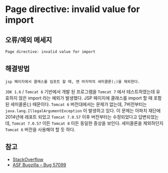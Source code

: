 Page directive: invalid value for import
===
## 오류/예외 메세지

```jsp
Page directive: invalid value for import
```

## 해결방법

```
jsp 페이지에서 클래스를 임포트 할 때, 맨 마지막의 세미콜론(;)을 제외한다.
```

`JDK 1.6` / `Tomcat 6` 기반에서 개발 된 프로그램을 `Tomcat 7` 에서 테스트하였는데 유효하지 않은 import 라는 예외가 발생했다. JSP 페이지에 클래스를 import 할 때 포함 된 세미콜론(;) 때문이다. `Tomcat 6` 버전대에서는 문제가 없는데, 7버전부터는 `java.lang.IllegalArgumentException` 이 발생하고 있다. 이 문제는 아파치 재단에 2014년에 레포트 되었고 `Tomcat 7.0.57` 이후 버전부터는 수정되었다고 답변되었는데, `Tomcat 7.0.57` 이든 `Tomcat 8` 이든 동일한 증상을 보인다. 세미콜론을 제외하던지 `Tomcat 6` 버전을 사용해야 할 듯 하다.

## 참고

*   [StackOverflow](http://stackoverflow.com/questions/27258336/illegalargumentexception-project-running-on-netbeans-but-not-on-tomcat-as-war)
*   [ASF Bugzilla – Bug 57099](https://bz.apache.org/bugzilla/show_bug.cgi?id=57099#c1)